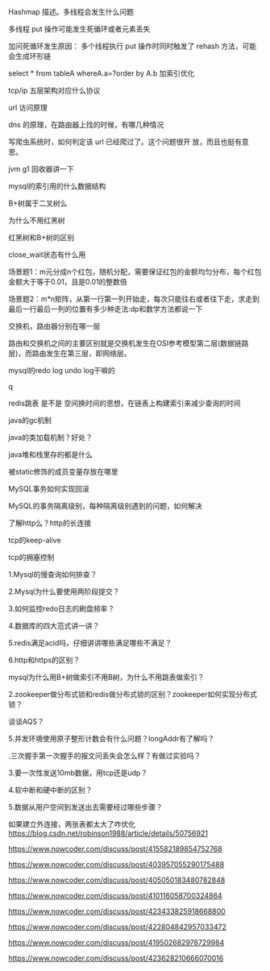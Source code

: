Hashmap 描述。多线程会发生什么问题

多线程 put 操作可能发生死循环或者元素丢失

加问死循环发生原因： 多个线程执行 put 操作时同时触发了 rehash 方法，可能会生成环形链



select * from tableA whereA.a=?order by A.b 加索引优化





tcp/ip 五层架构对应什么协议

 url 访问原理

dns 的原理，在路由器上找的时候，有哪几种情况

写爬虫系统时，如何判定该 url 已经爬过了。这个问题很开 放，而且也挺有意思。



jvm g1 回收器讲一下



mysql的索引用的什么数据结构

B+树属于二叉树么

为什么不用红黑树

红黑树和B+树的区别





close_wait状态有什么用

场景题1：m元分成n个红包，随机分配，需要保证红包的金额均匀分布，每个红包金额大于等于0.01，且是0.01的整数倍

场景题2：m*n矩阵，从第一行第一列开始走，每次只能往右或者往下走，求走到最后一行最后一列的位置有多少种走法:dp和数学方法都说一下





交换机，路由器分别在哪一层

路由和交换机之间的主要区别就是交换机发生在OSI参考模型第二层(数据链路层)，而路由发生在第三层，即网络层。



mysql的redo log undo log干嘛的





q

redis跳表  是不是 空间换时间的思想，在链表上构建索引来减少查询的时间



java的gc机制

java的类加载机制？好处？

java堆和栈里存的都是什么

被static修饰的成员变量存放在哪里



MySQL事务如何实现回滚

MySQL的事务隔离级别，每种隔离级别遇到的问题，如何解决



了解http么？http的长连接

tcp的keep-alive

tcp的拥塞控制



1.Mysql的慢查询如何排查？

2.Mysql为什么要使用两阶段提交？

3.如何监控redo日志的刷盘频率？

4.数据库的四大范式讲一讲？

5.redis满足acid吗，仔细讲讲哪些满足哪些不满足？

6.http和https的区别？

mysql为什么用B+树做索引不用B树，为什么不用跳表做索引？

2.zookeeper做分布式锁和redis做分布式锁的区别？zookeeper如何实现分布式锁？

谈谈AQS？

5.并发环境使用原子整形计数会有什么问题？longAddr有了解吗？

.三次握手第一次握手的报文问丢失会怎么样？有做过实验吗？

3.要一次性发送10mb数据，用tcp还是udp？

4.软中断和硬中断的区别？

5.数据从用户空间到发送出去需要经过哪些步骤？



如果建立外连接，两张表都太大了咋优化 https://blog.csdn.net/robinson1988/article/details/50756921   





https://www.nowcoder.com/discuss/post/415582189854752768

https://www.nowcoder.com/discuss/post/403957055290175488

https://www.nowcoder.com/discuss/post/405050183480782848

https://www.nowcoder.com/discuss/post/410116058700324864

https://www.nowcoder.com/discuss/post/423433825918668800

https://www.nowcoder.com/discuss/post/422804842957033472

https://www.nowcoder.com/discuss/post/419502682978729984

https://www.nowcoder.com/discuss/post/423628210666070016
